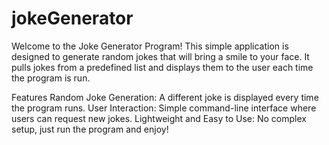 # jokeGenerator

Welcome to the Joke Generator Program! This simple application is designed to generate random jokes that will bring a smile to your face. It pulls jokes from a predefined list and displays them to the user each time the program is run.

Features
Random Joke Generation: A different joke is displayed every time the program runs.
User Interaction: Simple command-line interface where users can request new jokes.
Lightweight and Easy to Use: No complex setup, just run the program and enjoy!
